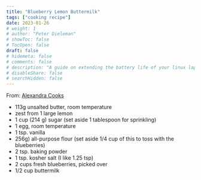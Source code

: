 ```yaml
---
title: "Blueberry Lemon Buttermilk"
tags: ["cooking recipe"]
date: 2023-01-26
# weight: 1
# author: "Peter Dieleman"
# showToc: false
# TocOpen: false
draft: false
# hidemeta: false
# comments: false
# description: "A guide on extending the battery life of your linux laptop"
# disableShare: false
# searchHidden: false
---
```


From: [Alexandra Cooks](https://alexandracooks.com/2011/06/29/buttermilk-blueberry-breakfast-cake/)

-  113g unsalted butter, room temperature
-  zest from 1 large lemon
-  1 cup (214 g)  sugar (set aside 1 tablespoon for sprinkling)
-  1 egg, room temperature
-  1 tsp. vanilla
-  256g) all-purpose flour (set aside 1/4 cup of this to toss with the blueberries)
-  2 tsp. baking powder
-  1 tsp. kosher salt (I like 1.25 tsp)
-  2 cups fresh blueberries, picked over
-  1/2 cup buttermilk
